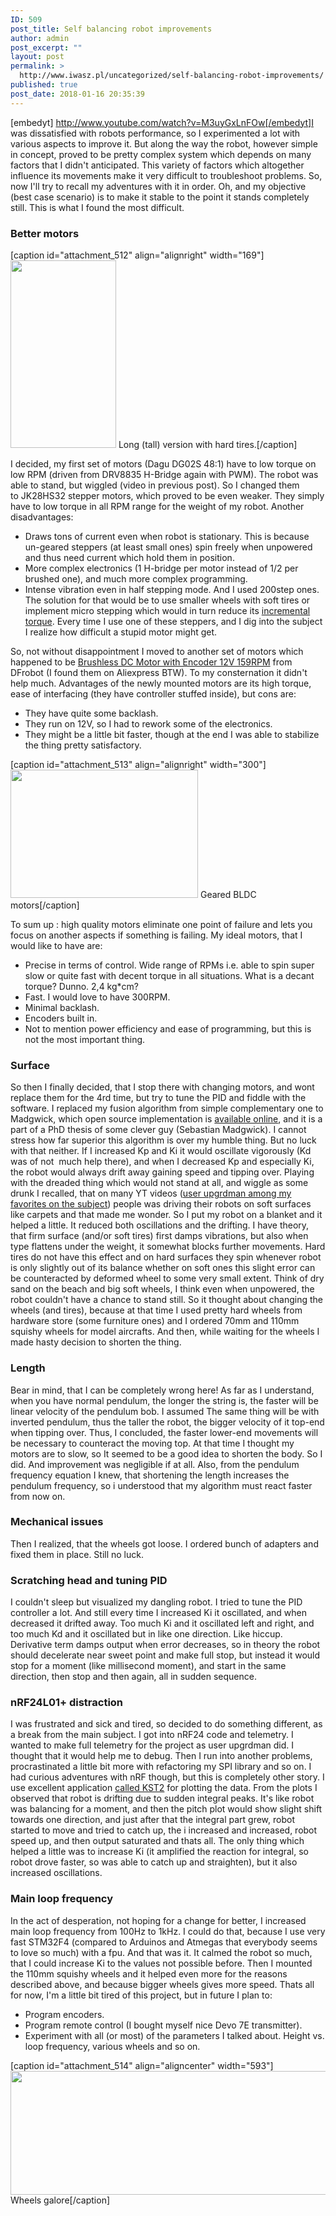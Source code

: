 ```yaml
---
ID: 509
post_title: Self balancing robot improvements
author: admin
post_excerpt: ""
layout: post
permalink: >
  http://www.iwasz.pl/uncategorized/self-balancing-robot-improvements/
published: true
post_date: 2018-01-16 20:35:39
---
```

[embedyt] http://www.youtube.com/watch?v=M3uyGxLnFOw[/embedyt]I was dissatisfied with robots performance, so I experimented a lot with various aspects to improve it. But along the way the robot, however simple in concept, proved to be pretty complex system which depends on many factors that I didn't anticipated. This variety of factors which altogether influence its movements make it very difficult to troubleshoot problems. So, now I'll try to recall my adventures with it in order. Oh, and my objective (best case scenario) is to make it stable to the point it stands completely still. This is what I found the most difficult.
<h3>Better motors</h3>
[caption id="attachment_512" align="alignright" width="169"]<a href="http://www.iwasz.pl/wp-content/uploads/2018/01/IMG_20180107_163408.jpg"><img class="wp-image-512 size-medium" src="http://www.iwasz.pl/wp-content/uploads/2018/01/IMG_20180107_163408-e1516133185673-169x300.jpg" alt="" width="169" height="300" /></a> Long (tall) version with hard tires.[/caption]

I decided, my first set of motors (Dagu DG02S 48:1) have to low torque on low RPM (driven from DRV8835 H-Bridge again with PWM). The robot was able to stand, but wiggled (video in previous post). So I changed them to JK28HS32 stepper motors, which proved to be even weaker. They simply have to low torque in all RPM range for the weight of my robot. Another disadvantages:
<ul>
 	<li>Draws tons of current even when robot is stationary. This is because un-geared steppers (at least small ones) spin freely when unpowered and thus need current which hold them in position.</li>
 	<li>More complex electronics (1 H-bridge per motor instead of 1/2 per brushed one), and much more complex programming.</li>
 	<li>Intense vibration even in half stepping mode. And I used 200step ones. The solution for that would be to use smaller wheels with soft tires or implement micro stepping which would in turn reduce its <a href="https://www.micromo.com/technical-library/stepper-motor-tutorials/microstepping-myths-and-realities">incremental torque</a>. Every time I use one of these steppers, and I dig into the subject I realize how difficult a stupid motor might get.</li>
</ul>
So, not without disappointment I moved to another set of motors which happened to be <a href="https://www.dfrobot.com/index.php?route=product/product&amp;product_id=1364&amp;search=FIT0441&amp;description=true#.VnlABPnhBUR">Brushless DC Motor with Encoder 12V 159RPM</a> from DFrobot (I found them on Aliexpress BTW). To my consternation it didn't help much. Advantages of the newly mounted motors are its high torque, ease of interfacing (they have controller stuffed inside), but cons are:
<ul>
 	<li>They have quite some backlash.</li>
 	<li>They run on 12V, so I had to rework some of the electronics.</li>
 	<li>They might be a little bit faster, though at the end I was able to stabilize the thing pretty satisfactory.</li>
</ul>
[caption id="attachment_513" align="alignright" width="300"]<a href="http://www.iwasz.pl/wp-content/uploads/2018/01/IMG_20180107_173324.jpg"><img class="size-medium wp-image-513" src="http://www.iwasz.pl/wp-content/uploads/2018/01/IMG_20180107_173324-300x205.jpg" alt="" width="300" height="205" /></a> Geared BLDC motors[/caption]

To sum up : high quality motors eliminate one point of failure and lets you focus on another aspects if something is failing. My ideal motors, that I would like to have are:
<ul>
 	<li>Precise in terms of control. Wide range of RPMs i.e. able to spin super slow or quite fast with decent torque in all situations. What is a decant torque? Dunno. 2,4 kg*cm?</li>
 	<li>Fast. I would love to have 300RPM.</li>
 	<li>Minimal backlash.</li>
 	<li>Encoders built in.</li>
 	<li>Not to mention power efficiency and ease of programming, but this is not the most important thing.</li>
</ul>
<h3>Surface</h3>
So then I finally decided, that I stop there with changing motors, and wont replace them for the 4rd time, but try to tune the PID and fiddle with the software. I replaced my fusion algorithm from simple complementary one to Madgwick, which open source implementation is <a href="http://x-io.co.uk/open-source-imu-and-ahrs-algorithms/">available online</a>, and it is a part of a PhD thesis of some clever guy (Sebastian Madgwick). I cannot stress how far superior this algorithm is over my humble thing. But no luck with that neither. If I increased Kp and Ki it would oscillate vigorously (Kd was of not  much help there), and when I decreased Kp and especially Ki, the robot would always drift away gaining speed and tipping over. Playing with the dreaded thing which would not stand at all, and wiggle as some drunk I recalled, that on many YT videos (<a href="https://www.youtube.com/watch?v=-bQdrvSLqpg">user upgrdman among my favorites on the subject</a>) people was driving their robots on soft surfaces like carpets and that made me wonder. So I put my robot on a blanket and it helped a little. It reduced both oscillations and the drifting. I have theory, that firm surface (and/or soft tires) first damps vibrations, but also when type flattens under the weight, it somewhat blocks further movements. Hard tires do not have this effect and on hard surfaces they spin whenever robot is only slightly out of its balance whether on soft ones this slight error can be counteracted by deformed wheel to some very small extent. Think of dry sand on the beach and big soft wheels, I think even when unpowered, the robot couldn't have a chance to stand still. So it thought about changing the wheels (and tires), because at that time I used pretty hard wheels from hardware store (some furniture ones) and I ordered 70mm and 110mm squishy wheels for model aircrafts. And then, while waiting for the wheels I made hasty decision to shorten the thing.
<h3>Length</h3>
Bear in mind, that I can be completely wrong here! As far as I understand, when you have normal pendulum, the longer the string is, the faster will be linear velocity of the pendulum bob. I assumed The same thing will be with inverted pendulum, thus the taller the robot, the bigger velocity of it top-end when tipping over. Thus, I concluded, the faster lower-end movements will be necessary to counteract the moving top. At that time I thought my motors are to slow, so It seemed to be a good idea to shorten the body. So I did. And improvement was negligible if at all. Also, from the pendulum frequency equation I knew, that shortening the length increases the pendulum frequency, so i understood that my algorithm must react faster from now on.
<h3>Mechanical issues</h3>
Then I realized, that the wheels got loose. I ordered bunch of adapters and fixed them in place. Still no luck.
<h3>Scratching head and tuning PID</h3>
I couldn't sleep but visualized my dangling robot. I tried to tune the PID controller a lot. And still every time I increased Ki it oscillated, and when decreased it drifted away. Too much Ki and it oscillated left and right, and too much Kd and it oscillated but in like one direction. Like hiccup. Derivative term damps output when error decreases, so in theory the robot should decelerate near sweet point and make full stop, but instead it would stop for a moment (like millisecond moment), and start in the same direction, then stop and then again, all in sudden sequence.
<h3>nRF24L01+ distraction</h3>
I was frustrated and sick and tired, so decided to do something different, as a break from the main subject. I got into nRF24 code and telemetry. I wanted to make full telemetry for the project as user upgrdman did. I thought that it would help me to debug. Then I run into another problems, procrastinated a little bit more with refactoring my SPI library and so on. I had curious adventures with nRF though, but this is completely other story. I use excellent application <a href="https://kst-plot.kde.org/">called KST2</a> for plotting the data. From the plots I observed that robot is drifting due to sudden integral peaks. It's like robot was balancing for a moment, and then the pitch plot would show slight shift towards one direction, and just after that the integral part grew, robot started to move and tried to catch up, the i increased and increased, robot speed up, and then output saturated and thats all. The only thing which helped a little was to increase Ki (it amplified the reaction for integral, so robot drove faster, so was able to catch up and straighten), but it also increased oscillations.
<h3>Main loop frequency</h3>
In the act of desperation, not hoping for a change for better, I increased main loop frequency from 100Hz to 1kHz. I could do that, because I use very fast STM32F4 (compared to Arduinos and Atmegas that everybody seems to love so much) with a fpu. And that was it. It calmed the robot so much, that I could increase Ki to the values not possible before. Then I mounted the 110mm squishy wheels and it helped even more for the reasons described above, and because bigger wheels gives more speed. Thats all for now, I'm a little bit tired of this project, but in future I plan to:
<ul>
 	<li>Program encoders.</li>
 	<li>Program remote control (I bought myself nice Devo 7E transmitter).</li>
 	<li>Experiment with all (or most) of the parameters I talked about. Height vs. loop frequency, various wheels and so on.</li>
</ul>
[caption id="attachment_514" align="aligncenter" width="593"]<a href="http://www.iwasz.pl/wp-content/uploads/2018/01/IMG_20180111_215004.jpg"><img class="wp-image-514 size-large" src="http://www.iwasz.pl/wp-content/uploads/2018/01/IMG_20180111_215004-1024x342.jpg" alt="" width="593" height="198" /></a> Wheels galore[/caption]